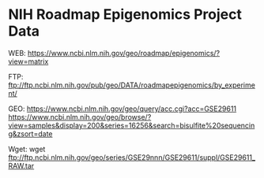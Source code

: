 # NIH Roadmap Epigenomics Project Data

WEB: https://www.ncbi.nlm.nih.gov/geo/roadmap/epigenomics/?view=matrix

FTP: ftp://ftp.ncbi.nlm.nih.gov/pub/geo/DATA/roadmapepigenomics/by_experiment/

GEO: https://www.ncbi.nlm.nih.gov/geo/query/acc.cgi?acc=GSE29611
     https://www.ncbi.nlm.nih.gov/geo/browse/?view=samples&display=200&series=16256&search=bisulfite%20sequencing&zsort=date

Wget: wget ftp://ftp.ncbi.nlm.nih.gov/geo/series/GSE29nnn/GSE29611/suppl/GSE29611_RAW.tar
